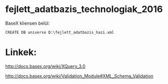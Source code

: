 # fejlett_adatbazis_technologiak_2016

BaseX kliensen belül:

```CREATE DB universe D:\fejlett_adatbazis_hazi.xml```

# Linkek:

http://docs.basex.org/wiki/XQuery_3.0

http://docs.basex.org/wiki/Validation_Module#XML_Schema_Validation

